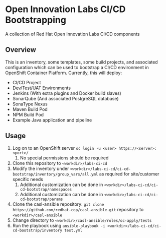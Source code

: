 # Open Innovation Labs CI/CD Bootstrapping
A collection of Red Hat Open Innovation Labs CI/CD components

## Overview
This is an inventory, some templates, some build projects, and associated configuration which can be used
to bootstrap a CI/CD environment in OpenShift Container Platform. Currently, this will deploy:

* CI/CD Project
* Dev/Test/UAT Environments
* Jenkins (With extra plugins and Docker build slaves)
* SonarQube (And associated PostgreSQL database)
* SonaType Nexus
* Maven Build Pod
* NPM Build Pod
* Example Java application and pipeline

## Usage

1. Log on to an OpenShift server `oc login -u <user> https://<server>:<port>/`
    1. No special permissions should be required
2. Clone this repository to `<workdir>/labs-ci-cd`
3. Modify the inventory under `<workdir>/labs-ci-cd/ci-cd-bootstrap/inventory/group_vars/all.yml` as required for site/customer specific needs
    1. Additional customization can be done in `<workdir>/labs-ci-cd/ci-cd-bootstrap/namespaces`
    2. Additional customization can be done in `<workdir>/labs-ci-cd/ci-cd-bootstrap/params`
4. Clone the casl-ansible repository: `git clone https://github.com/redhat-cop/casl-ansible.git` repository to `<workdir>/casl-ansible`
5. Change directory to `<workdir>/casl-ansible/roles/oc-apply/tests`
6. Run the playbook using `ansible-playbook -i <workdir>/labs-ci-cd/ci-cd-bootstrap/inventory test.yml`
